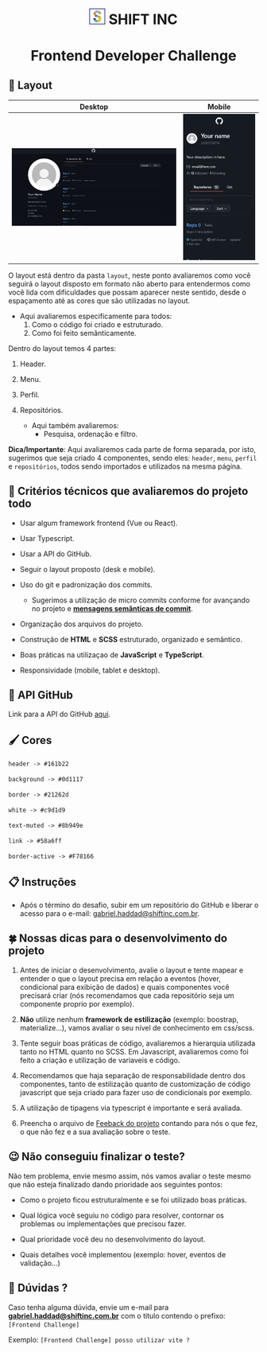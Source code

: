 <h1 align="center">
  <img src=".github/shift-icon.png" alt="SHIFT INC Logo"> SHIFT INC
</h1>
<h1 align="center">
  Frontend Developer Challenge
</h1>

## 🌆 Layout

Desktop           |           Mobile
:-------------------------:|:-------------------------:
![Desktop layout](/layout/desktop.jpg) | ![Mobile layout](/layout/mobile.jpg)

O layout está dentro da pasta `layout`, neste ponto avaliaremos como você seguirá o layout disposto em formato não aberto para entendermos como você lida com dificuldades que possam aparecer neste sentido, desde o espaçamento até as cores que são utilizadas no layout.

- Aqui avaliaremos especificamente para todos:
  1. Como o código foi criado e estruturado.
  2. Como foi feito semânticamente.

Dentro do layout temos 4 partes:

1. Header.

2. Menu.

3. Perfil.

4. Repositórios.
    - Aqui também avaliaremos:
      - Pesquisa, ordenação e filtro.

**Dica/Importante**: Aqui avaliaremos cada parte de forma separada, por isto, sugerimos que seja criado 4 componentes, sendo eles: `header`, `menu`, `perfil` e `repositórios`, todos sendo importados e utilizados na mesma página.

## 🥇 Critérios técnicos que avaliaremos do projeto todo

- Usar algum framework frontend (Vue ou React).

- Usar Typescript.

- Usar a API do GitHub.

- Seguir o layout proposto (desk e mobile).

- Uso do git e padronização dos commits.

  - Sugerimos a utilização de micro commits conforme for avançando no projeto e **[mensagens semânticas de commit](https://gist.github.com/joshbuchea/6f47e86d2510bce28f8e7f42ae84c716)**.

- Organização dos arquivos do projeto.

- Construção de **HTML** e **SCSS** estruturado, organizado e semântico.

- Boas práticas na utilizaçao de **JavaScript** e **TypeScript**.

- Responsividade (mobile, tablet e desktop).

## 🔄 API GitHub

Link para a API do GitHub [aqui](https://docs.github.com/pt/rest/guides/getting-started-with-the-rest-api).

## 🖌 Cores

`header -> #161b22`

`background -> #0d1117`

`border -> #21262d`

`white -> #c9d1d9`

`text-muted -> #8b949e`

`link -> #58a6ff`

`border-active -> #F78166`

## 📋 Instruções

- Após o término do desafio, subir em um repositório do GitHub e liberar o acesso para o e-mail: gabriel.haddad@shiftinc.com.br.

## 🍀 Nossas dicas para o desenvolvimento do projeto

1. Antes de iniciar o desenvolvimento, avalie o layout e tente mapear e entender o que o layout precisa em relação a eventos (hover, condicional para exibição de dados) e quais componentes você precisará criar (nós recomendamos que cada repositório seja um componente proprio por exemplo).

2. **Não** utilize nenhum **framework de estilização** (exemplo: boostrap, materialize...), vamos avaliar o seu nível de conhecimento em css/scss.

3. Tente seguir boas práticas de código, avaliaremos a hierarquia utilizada tanto no HTML quanto no SCSS. Em Javascript, avaliaremos como foi feito a criação e utilização de variaveis e código.

4. Recomendamos que haja separação de responsabilidade dentro dos componentes, tanto de estilização quanto de customização de código javascript que seja criado para fazer uso de condicionais por exemplo.

5. A utilização de tipagens via typescript é importante e será avaliada.

6. Preencha o arquivo de [Feeback do projeto](FEEDBACK_PROJETO.md) contando para nós o que fez, o que não fez e a sua avaliação sobre o teste.

## 😉 Não conseguiu finalizar o teste?

Não tem problema, envie mesmo assim, nós vamos avaliar o teste mesmo que não esteja finalizado dando prioridade aos seguintes pontos:

- Como o projeto ficou estruturalmente e se foi utilizado boas práticas.

- Qual lógica você seguiu no código para resolver, contornar os problemas ou implementações que precisou fazer.

- Qual prioridade você deu no desenvolvimento do layout.

- Quais detalhes você implementou (exemplo: hover, eventos de validação...)

## 🤔 Dúvidas ?

Caso tenha alguma dúvida, envie um e-mail para **gabriel.haddad@shiftinc.com.br** com o titulo contendo o prefixo: `[Frontend Challenge]`

Exemplo: `[Frontend Challenge] posso utilizar vite ?`
